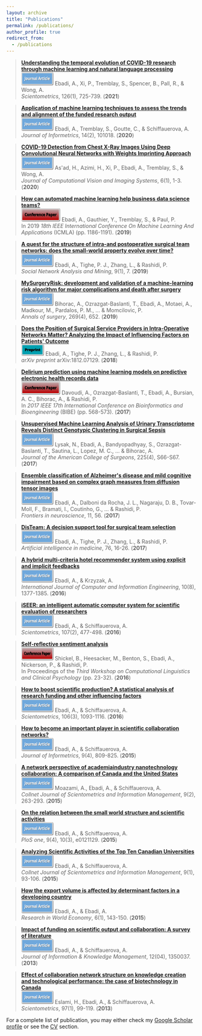 ```yaml
---
layout: archive
title: "Publications"
permalink: /publications/
author_profile: true
redirect_from:
  - /publications
---
```


<script type='text/javascript' src='https://d1bxh8uas1mnw7.cloudfront.net/assets/embed.js'></script>

> [__Understanding the temporal evolution of COVID-19 research through machine learning and natural language processing__](https://link.springer.com/article/10.1007/s11192-020-03744-7)  
> <img src="/images/Journal.png" width="85" height="35"> Ebadi, A., Xi, P., Tremblay, S., Spencer, B., Pall, R., & Wong, A.  
> _Scientometrics_, 126(1), 725-739. (__2021__)
> <div data-badge-popover="right" data-badge-type="donut" data-doi="https://doi.org/10.1007/s11192-020-03744-7" data-hide-no-mentions="true" data-hide-less-than="5" class="altmetric-embed"></div>

> [__Application of machine learning techniques to assess the trends and alignment of the funded research output__](https://www.sciencedirect.com/science/article/pii/S1751157718301901)  
> <img src="/images/Journal.png" width="85" height="35"> Ebadi, A., Tremblay, S., Goutte, C., & Schiffauerova, A.  
> _Journal of Informetrics_, 14(2), 101018. (__2020__)
> <div data-badge-popover="right" data-badge-type="donut" data-doi="https://doi.org/10.1016/j.joi.2020.101018" data-condensed="true" data-hide-no-mentions="true" data-hide-less-than="5" class="altmetric-embed"></div>  

> [__COVID-19 Detection from Chest X-Ray Images Using Deep Convolutional Neural Networks with Weights Imprinting Approach__](https://www.ci-journal.net/index.php/vsl/article/download/3546/4592)  
> <img src="/images/Journal.png" width="85" height="35"> As'ad, H., Azimi, H., Xi, P., Ebadi, A., Tremblay, S., & Wong, A.  
> _Journal of Computational Vision and Imaging Systems_, 6(1), 1-3. (__2020__)  
 
> [__How can automated machine learning help business data science teams?__](https://ieeexplore.ieee.org/abstract/document/8999171/)  
> <img src="/images/Conference.png" width="103" height="35"> Ebadi, A., Gauthier, Y., Tremblay, S., & Paul, P.  
> In 2019 _18th IEEE International Conference On Machine Learning And Applications_ (ICMLA) (pp. 1186-1191). (__2019__)
> <div data-badge-popover="right" data-badge-type="donut" data-doi="https://doi.org/10.1109/ICMLA.2019.00196" data-condensed="true" data-hide-no-mentions="true" data-hide-less-than="5" class="altmetric-embed"></div>

> [__A quest for the structure of intra-and postoperative surgical team networks: does the small-world property evolve over time?__](https://link.springer.com/content/pdf/10.1007/s13278-019-0550-5.pdf)  
> <img src="/images/Journal.png" width="85" height="35"> Ebadi, A., Tighe, P. J., Zhang, L., & Rashidi, P.  
> _Social Network Analysis and Mining_, 9(1), 7. (__2019__)
> <div data-badge-popover="right" data-badge-type="donut" data-doi="https://doi.org/10.1007/s13278-019-0550-5" data-condensed="true" data-hide-no-mentions="true" data-hide-less-than="5" class="altmetric-embed"></div>

> [__MySurgeryRisk: development and validation of a machine-learning risk algorithm for major complications and death after surgery__](https://www.ncbi.nlm.nih.gov/pmc/articles/PMC6110979/)  
> <img src="/images/Journal.png" width="85" height="35"> Bihorac, A., Ozrazgat-Baslanti, T., Ebadi, A., Motaei, A., Madkour, M., Pardalos, P. M., ... & Momcilovic, P.  
> _Annals of surgery_, 269(4), 652. (__2019__)
> <div data-badge-popover="right" data-badge-type="donut" data-doi="https://doi.org/10.1097/SLA.0000000000002706" data-condensed="true" data-hide-no-mentions="true" data-hide-less-than="5" class="altmetric-embed"></div>

> [__Does the Position of Surgical Service Providers in Intra-Operative Networks Matter? Analyzing the Impact of Influencing Factors on Patients' Outcome__](https://arxiv.org/abs/1812.07129)  
> <img src="/images/Preprint.png" width="60" height="30"> Ebadi, A., Tighe, P. J., Zhang, L., & Rashidi, P.  
> _arXiv preprint_ arXiv:1812.07129. (__2018__)   
 
> [__Delirium prediction using machine learning models on predictive electronic health records data__](https://ieeexplore.ieee.org/abstract/document/8251352/)  
> <img src="/images/Conference.png" width="103" height="35"> Davoudi, A., Ozrazgat-Baslanti, T., Ebadi, A., Bursian, A. C., Bihorac, A., & Rashidi, P.  
> In _2017 IEEE 17th International Conference on Bioinformatics and Bioengineering_ (BIBE) (pp. 568-573). (__2017__)
> <div data-badge-popover="right" data-badge-type="donut" data-doi="https://doi.org/10.1109/BIBE.2017.00014" data-condensed="true" data-hide-no-mentions="true" data-hide-less-than="5" class="altmetric-embed"></div>
  
> [__Unsupervised Machine Learning Analysis of Urinary Transcriptome Reveals Distinct Genotypic Clustering in Surgical Sepsis__](https://www.journalacs.org/article/S1072-7515(17)30732-9/abstract)  
> <img src="/images/Journal.png" width="85" height="35"> Lysak, N., Ebadi, A., Bandyopadhyay, S., Ozrazgat-Baslanti, T., Sautina, L., Lopez, M. C., ... & Bihorac, A.  
> _Journal of the American College of Surgeons_, 225(4), S66-S67. (__2017__)  

> [__Ensemble classification of Alzheimer's disease and mild cognitive impairment based on complex graph measures from diffusion tensor images__](https://www.frontiersin.org/articles/10.3389/fnins.2017.00056/full)  
> <img src="/images/Journal.png" width="85" height="35"> Ebadi, A., Dalboni da Rocha, J. L., Nagaraju, D. B., Tovar-Moll, F., Bramati, I., Coutinho, G., ... & Rashidi, P.  
> _Frontiers in neuroscience_, 11, 56. (__2017__)
> <div data-badge-popover="right" data-badge-type="donut" data-doi="https://doi.org/10.3389/fnins.2017.00056" data-hide-no-mentions="true" data-hide-less-than="5" class="altmetric-embed"></div>

> [__DisTeam: A decision support tool for surgical team selection__](https://www.sciencedirect.com/science/article/pii/S093336571630272X)  
> <img src="/images/Journal.png" width="85" height="35"> Ebadi, A., Tighe, P. J., Zhang, L., & Rashidi, P.  
> _Artificial intelligence in medicine_, 76, 16-26. (__2017__)
> <div data-badge-popover="right" data-badge-type="donut" data-doi="https://doi.org/10.1016/j.artmed.2017.02.002" data-hide-no-mentions="true" data-hide-less-than="5" class="altmetric-embed"></div>

> [__A hybrid multi-criteria hotel recommender system using explicit and implicit feedbacks__](https://www.researchgate.net/profile/Ashkan-Ebadi-3/publication/318534250_A_hybrid_multi-criteria_hotel_recommender_system_using_explicit_and_implicit_feedbacks/links/596f6a7faca27280fda3148c/A-hybrid-multi-criteria-hotel-recommender-system-using-explicit-and-implicit-feedbacks.pdf)  
> <img src="/images/Journal.png" width="85" height="35"> Ebadi, A., & Krzyzak, A.  
> _International Journal of Computer and Information Engineering_, 10(8), 1377-1385. (__2016__)

> [__iSEER: an intelligent automatic computer system for scientific evaluation of researchers__](https://link.springer.com/content/pdf/10.1007/s11192-016-1852-2.pdf)  
> <img src="/images/Journal.png" width="85" height="35"> Ebadi, A., & Schiffauerova, A.  
> _Scientometrics_, 107(2), 477-498. (__2016__)
> <div data-badge-popover="right" data-badge-type="donut" data-doi="https://doi.org/10.1007/s11192-016-1852-2" data-hide-no-mentions="true" data-hide-less-than="5" class="altmetric-embed"></div>

> [__Self-reflective sentiment analysis__](https://www.aclweb.org/anthology/W16-0303.pdf)  
> <img src="/images/Conference.png" width="85" height="35"> Shickel, B., Heesacker, M., Benton, S., Ebadi, A., Nickerson, P., & Rashidi, P.  
> In Proceedings of the _Third Workshop on Computational Linguistics and Clinical Psychology_ (pp. 23-32). (__2016__)

> [__How to boost scientific production? A statistical analysis of research funding and other influencing factors__](https://link.springer.com/article/10.1007/s11192-015-1825-x)  
> <img src="/images/Journal.png" width="85" height="35"> Ebadi, A., & Schiffauerova, A.  
> _Scientometrics_, 106(3), 1093-1116. (__2016__)
> <div data-badge-popover="right" data-badge-type="donut" data-doi="https://doi.org/10.1007/s11192-015-1825-x" data-hide-no-mentions="true" data-hide-less-than="5" class="altmetric-embed"></div>

> [__How to become an important player in scientific collaboration networks?__](https://www.sciencedirect.com/science/article/pii/S1751157715000565)  
> <img src="/images/Journal.png" width="85" height="35"> Ebadi, A., & Schiffauerova, A.  
> _Journal of Informetrics_, 9(4), 809-825. (__2015__)
> <div data-badge-popover="right" data-badge-type="donut" data-doi="https://doi.org/10.1016/j.joi.2015.08.002" data-hide-no-mentions="true" data-hide-less-than="5" class="altmetric-embed"></div>

> [__A network perspective of academiaindustry nanotechnology collaboration: A comparison of Canada and the United States__](https://www.tandfonline.com/doi/abs/10.1080/09737766.2015.1069966)  
> <img src="/images/Journal.png" width="85" height="35"> Moazami, A., Ebadi, A., & Schiffauerova, A.  
> _Collnet Journal of Scientometrics and Information Management_, 9(2), 263-293. (__2015__)  

> [__On the relation between the small world structure and scientific activities__](https://journals.plos.org/plosone/article?id=10.1371/journal.pone.0121129)  
> <img src="/images/Journal.png" width="85" height="35"> Ebadi, A., & Schiffauerova, A.  
> _PloS one_, 9(4), 10(3), e0121129. (__2015__)
> <div data-badge-popover="right" data-badge-type="donut" data-doi="https://doi.org/10.1371/journal.pone.0121129" data-hide-no-mentions="true" data-hide-less-than="5" class="altmetric-embed"></div>

> [__Analyzing Scientific Activities of the Top Ten Canadian Universities__](https://www.tandfonline.com/doi/abs/10.1080/09737766.2015.1027095)  
> <img src="/images/Journal.png" width="85" height="35"> Ebadi, A., & Schiffauerova, A.  
> _Collnet Journal of Scientometrics and Information Management_, 9(1), 93-106. (__2015__)

> [__How the export volume is affected by determinant factors in a developing country__](https://citeseerx.ist.psu.edu/viewdoc/download?doi=10.1.1.1026.9628&rep=rep1&type=pdf)  
> <img src="/images/Journal.png" width="85" height="35"> Ebadi, A., & Ebadi, A.  
> _Research in World Economy_, 6(1), 143-150. (__2015__)

> [__Impact of funding on scientific output and collaboration: A survey of literature__](https://www.worldscientific.com/doi/abs/10.1142/S0219649213500378)  
> <img src="/images/Journal.png" width="85" height="35"> Ebadi, A., & Schiffauerova, A.  
> _Journal of Information & Knowledge Management_, 12(04), 1350037. (__2013__)
> <div data-badge-popover="right" data-badge-type="donut" data-doi="https://doi.org/10.1142/S0219649213500378" data-hide-no-mentions="true" data-hide-less-than="5" class="altmetric-embed"></div>
 
 > [__Effect of collaboration network structure on knowledge creation and technological performance: the case of biotechnology in Canada__](https://link.springer.com/content/pdf/10.1007/s11192-013-1069-6.pdf)  
> <img src="/images/Journal.png" width="85" height="35"> Eslami, H., Ebadi, A., & Schiffauerova, A.  
> _Scientometrics_, 97(1), 99-119. (__2013__)
> <div data-badge-popover="right" data-badge-type="donut" data-doi="https://doi.org/10.1007/s11192-013-1069-6" data-hide-no-mentions="true" data-hide-less-than="5" class="altmetric-embed"></div>


For a complete list of publication, you may either check my [Google Scholar profile](https://scholar.google.ca/citations?user=QY04IUkAAAAJ&hl=en) or see the [CV]('/CV/') section.

 
